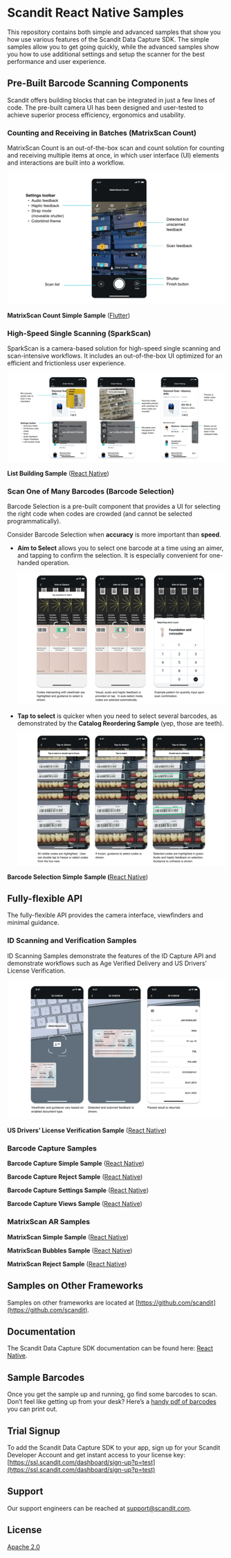 # Scandit React Native Samples

This repository contains both simple and advanced samples that show you how use various features of the Scandit Data Capture SDK. The simple samples allow you to get going quickly, while the advanced samples show you how to use additional settings and setup the scanner for the best performance and user experience.

## **Pre-Built Barcode Scanning Components**

Scandit offers building blocks that can be integrated in just a few lines of code. The pre-built camera UI has been designed and user-tested to achieve superior process efficiency, ergonomics and usability.

### Counting and Receiving in Batches (MatrixScan Count)

MatrixScan Count is an out-of-the-box scan and count solution for counting and receiving multiple items at once, in which user interface (UI) elements and interactions are built into a workflow.

![MSCount.png](https://github.com/Scandit/.github/blob/main/images/MSCount%20-%20iOS.png)

**MatrixScan Count Simple Sample** ([Flutter](https://github.com/Scandit/datacapture-flutter-samples/tree/master/MatrixScanCountSimpleSample))

### High-Speed Single Scanning (**SparkScan)**

SparkScan is a camera-based solution for high-speed single scanning and scan-intensive workflows. It includes an out-of-the-box UI optimized for an efficient and frictionless user experience.

![SparkScan.png](https://github.com/Scandit/.github/blob/main/images/SparkScan.png)

**List Building Sample** ([React Native](https://github.com/Scandit/datacapture-react-native-samples/tree/master/ListBuildingSample))

### Scan One of Many Barcodes (Barcode Selection)

Barcode Selection is a pre-built component that provides a UI for selecting the right code when codes are crowded (and cannot be selected programmatically).

Consider Barcode Selection when **accuracy** is more important than **speed**.

- **Aim to Select** allows you to select one barcode at a time using an aimer, and tapping to confirm the selection. It is especially convenient for one-handed operation.

  ![AimToSelect.png](https://github.com/Scandit/.github/blob/main/images/AimToSelect.png)


- **Tap to select** is quicker when you need to select several barcodes, as demonstrated by the **Catalog Reordering Sample** (yep, those are teeth).

  ![TapToSelect.png](https://github.com/Scandit/.github/blob/main/images/TapToSelect.png)


**Barcode Selection Simple Sample (**[React Native](https://github.com/Scandit/datacapture-react-native-samples/tree/master/BarcodeSelectionSimpleSample))

## Fully-flexible API

The fully-flexible API provides the camera interface, viewfinders and minimal guidance.

### ID Scanning and Verification Samples

ID Scanning Samples demonstrate the features of the ID Capture API and demonstrate workflows such as Age Verified Delivery and US Drivers’ License Verification.

![IDScanning.png](https://github.com/Scandit/.github/blob/main/images/IDScanning.png)

**US Drivers’ License Verification Sample** ([React Native](https://github.com/Scandit/datacapture-react-native-samples/tree/master/USDLVerificationSample))

### Barcode Capture Samples

**Barcode Capture Simple Sample** ([React Native](https://github.com/Scandit/datacapture-react-native-samples/tree/master/BarcodeCaptureSimpleSample))

**Barcode Capture Reject Sample** ([React Native](https://github.com/Scandit/datacapture-react-native-samples/tree/master/BarcodeCaptureRejectSample))

**Barcode Capture Settings Sample** ([React Native](https://github.com/Scandit/datacapture-react-native-samples/tree/master/BarcodeCaptureSettingsSample))

**Barcode Capture Views Sample** ([React Native](https://github.com/Scandit/datacapture-react-native-samples/tree/master/BarcodeCaptureViewsSample))

### MatrixScan AR Sam**ples**

**MatrixScan Simple Sample** ([React Native](https://github.com/Scandit/datacapture-react-native-samples/tree/master/MatrixScanSimpleSample))

**MatrixScan Bubbles Sample** ([React Native](https://github.com/Scandit/datacapture-react-native-samples/tree/master/MatrixScanBubblesSample))

**MatrixScan Reject Sample** ([React Native](https://github.com/Scandit/datacapture-react-native-samples/tree/master/MatrixScanRejectSample))

## Samples on Other Frameworks

Samples on other frameworks are located at [https://github.com/scandit](https://github.com/scandit).

## Documentation

The Scandit Data Capture SDK documentation can be found here: [React Native](https://docs.scandit.com/data-capture-sdk/react-native/index.html).

## Sample Barcodes

Once you get the sample up and running, go find some barcodes to scan. Don’t feel like getting up from your desk? Here’s a [handy pdf of barcodes](https://github.com/Scandit/.github/blob/main/images/PrintTheseBarcodes.pdf) you can print out.

## Trial Signup

To add the Scandit Data Capture SDK to your app, sign up for your Scandit Developer Account  and get instant access to your license key: [https://ssl.scandit.com/dashboard/sign-up?p=test](https://ssl.scandit.com/dashboard/sign-up?p=test)

## Support

Our support engineers can be reached at [support@scandit.com](mailto:support@scandit.com).

## License

[Apache 2.0](http://www.apache.org/licenses/LICENSE-2.0)
